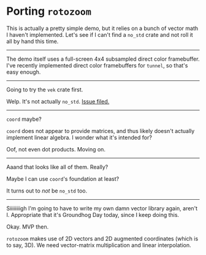 # Porting `rotozoom`

This is actually a pretty simple demo, but it relies on a bunch of vector math I
haven't implemented. Let's see if I can't find a `no_std` crate and not roll it
all by hand this time.

---

The demo itself uses a full-screen 4x4 subsampled direct color framebuffer. I've
recently implemented direct color framebuffers for `tunnel`, so that's easy
enough.

---

Going to try the `vek` crate first.

Welp. It's not actually `no_std`. [Issue filed.][1]

[1]: https://github.com/yoanlcq/vek/issues/20

---

`coord` maybe?

`coord` does not appear to provide matrices, and thus likely doesn't actually
implement linear algebra. I wonder what it's intended for?

Oof, not even dot products. Moving on.

---

Aaand that looks like all of them. Really?

Maybe I can use `coord`'s foundation at least?

It turns out to *not* be `no_std` too.

---

Siiiiiiiigh I'm going to have to write my own damn vector library again, aren't
I. Appropriate that it's Groundhog Day today, since I keep doing this.

Okay. MVP then.

`rotozoom` makes use of 2D vectors and 2D augmented coordinates (which is to
say, 3D). We need vector-matrix multiplication and linear interpolation.


